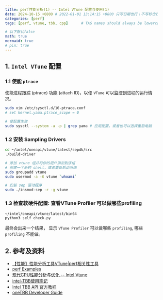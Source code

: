 ```yaml
---
title: perf性能分析(1) -- Intel VTune 配置与使用(1)
date: 2024-10-15 +0800 # 2022-01-01 13:14:15 +0800 只写日期也行；不写秒也行；这样也行 2022-03-09T00:55:42+08:00
categories: [perf]
tags: [perf, vtune, tbb, cpp]      # TAG names should always be lowercase

# 以下默认false
math: true
mermaid: true
# pin: true
---
```


## 1. `Intel VTune` 配置 ##

### 1.1 使能 `ptrace` ###

使能进程跟踪 (ptrace) 功能 (attach ID)，以便 `VTune` 可以监控到进程的运行情况。

```bash
sudo vim /etc/sysctl.d/10-ptrace.conf
# set kernel.yama.ptrace_scope = 0

# 使配置生效
sudo sysctl --system -a -p | grep yama # 应用配置，或者也可以选择重启电脑
```

### 1.2 安装 Sampling Drivers ###

```bash
cd ~/intel/oneapi/vtune/latest/sepdk/src
./build-driver

# 添加 vtune 组并将你的用户添加到该组
# 创建一个新的 shell，或者重新启动系统
sudo groupadd vtune
sudo usermod -a -G vtune `whoami`

# 安装 sep 驱动程序
sudo ./insmod-sep -r -g vtune
```

### 1.3 检查软硬件配置: 查看VTune Profiler 可以做哪些profiling ###

```bash
~/intel/oneapi/vtune/latest/bin64
python3 self_check.py
```

最终会出来一个结果， 显示 `VTune Profiler` 可以做哪些 `profiling`, 哪些 `profiling` 不能做。

## 2. 参考及资料 ##

* [【性能】性能分析工具VTune|perf相关性工具](https://www.cnblogs.com/bandaoyu/p/16751995.html)
* [perf Examples](https://www.brendangregg.com/perf.html)
* [现代CPU性能分析与优化 -- Intel Vtune](https://weedge.github.io/perf-book-cn/zh/chapters/7-Overview-Of-Performance-Analysis-Tools/7-1_Intel_Vtune_cn.html)
* [intel-TBB使用笔记](https://chuckiewill.github.io/2022/01/26/C++/IntelTBB/)
* [Intel TBB API 官方教程](https://www.intel.com/content/www/us/en/docs/onetbb/developer-guide-api-reference/2021-13/reduction.html)
* [oneTBB Developer Guide](https://oneapi-src.github.io/oneTBB/main/tbb_userguide/title.html)
